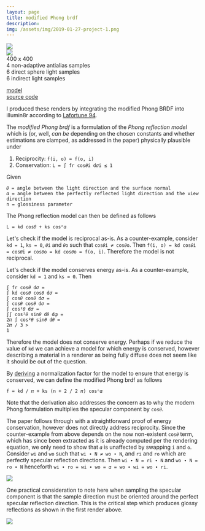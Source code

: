 ```yaml
---
layout: page
title: modified Phong brdf
description:
img: /assets/img/2019-01-27-project-1.png
---
```


<div class="img_row">
  <img class="col" src="{{ site.baseurl }}/assets/img/2019-01-27-project-1.png">
</div>
<div class="img_row">
  <img class="col" src="{{ site.baseurl }}/assets/img/2019-01-27-project-2.png">
</div>
<div class="caption">
  400 x 400<br/>
  4 non-adaptive antialias samples<br/>
  6 direct sphere light samples<br/>
  6 indirect light samples<br/>
</div>

[model](http://www.prinmath.com/csci5229/OBJ/index.html)  
[source code](https://github.com/wilimitis/illumin8r)

I produced these renders by integrating the modified Phong BRDF into illumin8r according to [Lafortune 94](http://mathinfo.univ-reims.fr/IMG/pdf/Using_the_modified_Phong_reflectance_model_for_Physically_based_rendering_-_Lafortune.pdf).

The _modified Phong brdf_ is a formulation of the _Phong reflection model_ which is (or, well, _can be_ depending on the chosen constants and whether estimations are clamped, as addressed in the paper) physically plausible under
1. Reciprocity: `f(i, o) = f(o, i)`
2. Conservation: `L = ∫ fr cos𝜃i d𝜎i ≤ 1`

Given
```
𝜃 = angle between the light direction and the surface normal
𝛼 = angle between the perfectly reflected light direction and the view direction
n = glossiness parameter
```

The Phong reflection model can then be defined as follows
```
L = kd cos𝜃 + ks cosⁿ𝛼
```

Let's check if the model is reciprocal as-is. As a counter-example, consider `kd = 1`, `ks = 0`, `𝜃i` and `𝜃o` such that `cos𝜃i ≠ cos𝜃o`. Then `f(i, o) = kd cos𝜃i = cos𝜃i ≠ cos𝜃o = kd cos𝜃o = f(o, i)`. Therefore the model is not reciprocal.

Let's check if the model conserves energy as-is. As a counter-example, consider `kd = 1` and `ks = 0`. Then
```
∫ fr cos𝜃 d𝜎 =
∫ kd cos𝜃 cos𝜃 d𝜎 =
∫ cos𝜃 cos𝜃 d𝜎 =
∫ cos𝜃 cos𝜃 d𝜎 =
∫ cos²𝜃 d𝜎 =
∫∫ cos²𝜃 sin𝜃 d𝜃 d𝜑 =
2𝜋 ∫ cos²𝜃 sin𝜃 d𝜃 =
2𝜋 / 3 >
1
```
Therefore the model does not conserve energy. Perhaps if we reduce the value of `kd` we can achieve a model for which energy is conserved, however describing a material in a renderer as being fully diffuse does not seem like it should be out of the question.

By [deriving](http://www.farbrausch.de/~fg/stuff/phong.pdf) a normalization factor for the model to ensure that energy is conserved, we can define the modified Phong brdf as follows
```
f = kd / 𝜋 + ks (n + 2 / 2 𝜋) cosⁿ𝛼
```
Note that the derivation also addresses the concern as to why the modern Phong formulation multiplies the specular component by `cos𝜃`.

The paper follows through with a straightforward proof of energy conservation, however does not directly address reciprocity. Since the counter-example from above depends on the now non-existent `cos𝜃` term, which has since been extracted as it is already computed per the rendering equation, we only need to show that `𝛼` is unaffected by swapping `i` and `o`. Consider `wi` and `wo` such that `wi ∙ N ≠ wo ∙ N`, and `ri` and `ro` which are perfectly specular reflection directions. Then `wi ∙ N = ri ∙ N` and `wo ∙ N = ro ∙ N` henceforth `wi ∙ ro = wi ∙ wo = 𝛼 = wo ∙ wi = wo ∙ ri`.

<div class="img_row">
  <img class="col" src="{{ site.baseurl }}/assets/img/2019-01-27-project-3.jpg">
</div>

One practical consideration to note here when sampling the specular component is that the sample direction must be oriented around the perfect specular reflection direction. This is the critical step which produces glossy reflections as shown in the first render above.

<div class="img_row">
  <img class="col" src="{{ site.baseurl }}/assets/img/2019-01-27-project-4.jpg">
</div>
